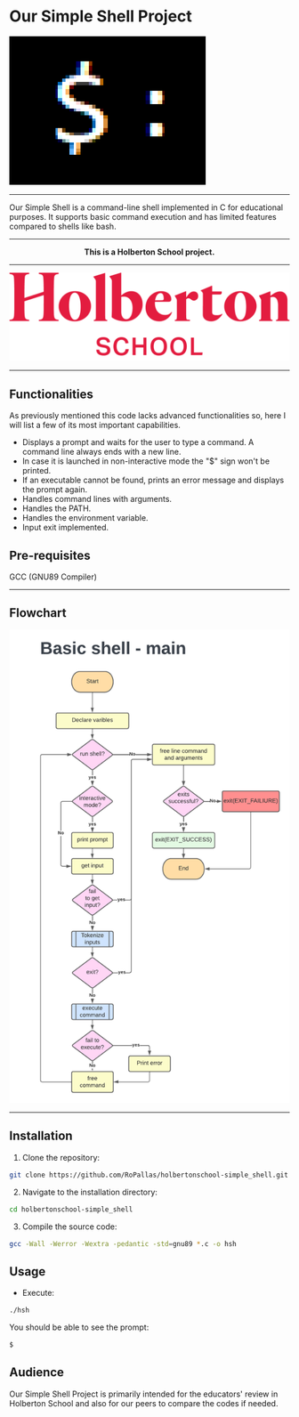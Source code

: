 Our Simple Shell Project
========================

![Simple Shell logo](docs/static_files/simpleshellLogo.png "Our Simple Shell Project")

---

Our Simple Shell is a command-line shell implemented in C for educational purposes. It supports basic command execution and has limited features compared to shells like bash.

---

<div align="center"><strong>This is a Holberton School project.</strong></div>

---

![Holberton School logo](docs/static_files/holbertonschoollogo.png "Holberton School")

---

## Functionalities

As previously mentioned this code lacks advanced functionalities so, here I will list a few of its most important capabilities.

- Displays a prompt and waits for the user to type a command. A command line always ends with a new line.
- In case it is launched in non-interactive mode the "$" sign won't be printed.
- If an executable cannot be found, prints an error message and displays the prompt again.
- Handles command lines with arguments.
- Handles the PATH.
- Handles the environment variable.
- Input exit implemented.

## Pre-requisites

GCC (GNU89 Compiler)

---

## Flowchart

![flowchart](docs/static_files/flowchart.png "Flowchart")

---

## Installation

1. Clone the repository:
```sh
git clone https://github.com/RoPallas/holbertonschool-simple_shell.git
```
2. Navigate to the installation directory:
```sh
cd holbertonschool-simple_shell
```
3. Compile the source code:
```sh
gcc -Wall -Werror -Wextra -pedantic -std=gnu89 *.c -o hsh
```

## Usage

- Execute:
```sh
./hsh
```

You should be able to see the prompt:
```sh
$
```

## Audience

Our Simple Shell Project is primarily intended for the educators' review in Holberton School and also for our peers to compare the codes if needed.
